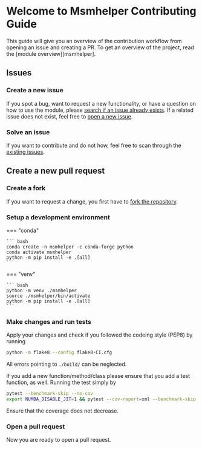 # Welcome to Msmhelper Contributing Guide

This guide will give you an overview of the contribution workflow from opening an issue and creating a PR. To get an overview of the project, read the [module overview][msmhelper].

## Issues

### Create a new issue

If you spot a bug, want to request a new functionality, or have a question on how to use the module, please [search if an issue already exists](https://github.com/moldyn/msmhelper/issues). If a related issue does not exist, feel free to [open a new issue](https://github.com/moldyn/msmhelper/issues/new/choose).

### Solve an issue

If you want to contribute and do not how, feel free to scan through the [existing issues](https://github.com/moldyn/msmhelper/issues).

## Create a new pull request
### Create a fork

If you want to request a change, you first have to [fork the repository](https://github.com/moldyn/msmhelper/fork).

### Setup a development environment

=== "conda"

    ``` bash
    conda create -n msmhelper -c conda-forge python
    conda activate msmhelper
    python -m pip install -e .[all]
    ```

=== "venv"

    ``` bash
    python -m venv ./msmhelper
    source ./msmhelper/bin/activate
    python -m pip install -e .[all]
    ```

### Make changes and run tests

Apply your changes and check if you followed the codeing style (PEP8) by running
```bash
python -m flake8 --config flake8-CI.cfg
```
All errors pointing to `./build/` can be neglected.

If you add a new function/method/class please ensure that you add a test function, as well. Running the test simply by
```bash
pytest --benchmark-skip --no-cov
export NUMBA_DISABLE_JIT=1 && pytest --cov-report=xml --benchmark-skip
```
Ensure that the coverage does not decrease.

### Open a pull request

Now you are ready to open a pull request.
